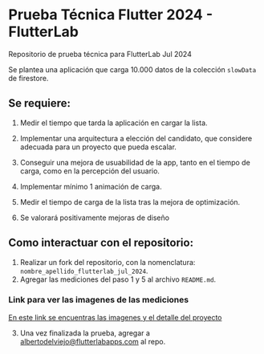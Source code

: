 # Prueba Técnica Flutter 2024 - FlutterLab

Repositorio de prueba técnica para FlutterLab Jul 2024

Se plantea una aplicación que carga 10.000 datos de la colección `slowData` de firestore.

<h2>Se requiere:</h2>

1. Medir el tiempo que tarda la aplicación en cargar la lista.
2. Implementar una arquitectura a elección del candidato, que considere adecuada para un proyecto que pueda escalar.
3. Conseguir una mejora de usuabilidad de la app, tanto en el tiempo de carga, como en la percepción del usuario.
4. Implementar mínimo 1 animación de carga.

5. Medir el tiempo de carga de la lista tras la mejora de optimización.
6. Se valorará positivamente mejoras de diseño

<h2>Como interactuar con el repositorio:</h2>

1. Realizar un fork del repositorio, con la nomenclatura: `nombre_apellido_flutterlab_jul_2024`.
2. Agregar las mediciones del paso 1 y 5 al archivo `README.md`.

### Link para ver las imagenes de las mediciones

[En este link se encuentras las imagenes y el detalle del proyecto ](https://www.notion.so/Prueba-t-cnica-Flutter-Lab-Daniel-Osorio-ecd5934cd03b4a199d192a8b25c92f87?pvs=4)

3. Una vez finalizada la prueba, agregar a albertodelviejo@flutterlabapps.com al repo.
